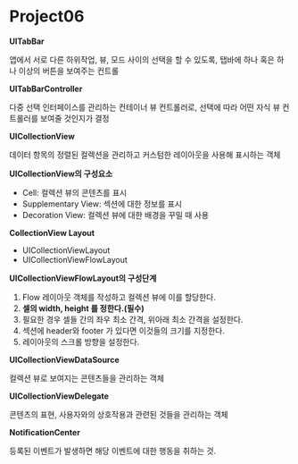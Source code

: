 # Project06

**UITabBar**

앱에서 서로 다른 하위작업, 뷰, 모드 사이의 선택을 할 수 있도록, 탭바에 하나 혹은 하나 이상의 버튼을 보여주는 컨트롤

**UITabBarController**

다중 선택 인터페이스를 관리하는 컨테이너 뷰 컨트롤러로, 선택에 따라 어떤 자식 뷰 컨트롤러를 보여줄 것인지가 결정

**UICollectionView**

데이터 항목의 정렬된 컬렉션을 관리하고 커스텀한 레이아웃을 사용해 표시하는 객체

**UICollectionView의 구성요소**

- Cell: 컬렉션 뷰의 콘텐츠를 표시
- Supplementary View: 섹션에 대한 정보를 표시
- Decoration View: 컬렉션 뷰에 대한 배경을 꾸밀 때 사용

**CollectionView Layout**

- UICollectionViewLayout
- UICollectionViewFlowLayout

**UICollectionViewFlowLayout의 구성단계**

1. Flow 레이아웃 객체를 작성하고 컬렉션 뷰에 이를 할당한다.
2. **셀의 width, height 를 정한다.(필수)**
3. 필요한 경우 셀들 간의 좌우 최소 간격, 위아래 최소 간격을 설정한다.
4. 섹션에 header와 footer 가 있다면 이것들의 크기를 지정한다.
5. 레이아웃의 스크롤 방향을 설정한다.

**UICollectionViewDataSource**

컬렉션 뷰로 보여지는 콘텐츠들을 관리하는 객체

**UICollectionViewDelegate**

콘텐츠의 표현, 사용자와의 상호작용과 관련된 것들을 관리하는 객체

**NotificationCenter**

등록된 이벤트가 발생하면 해당 이벤트에 대한 행동을 취하는 것.

